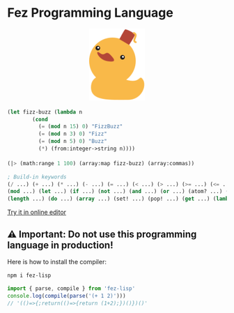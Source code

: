 # Fez Programming Language

<p align="center">
<img width="128" src="./logo.svg"/>
</p>

```lisp
(let fizz-buzz (lambda n
        (cond
          (= (mod n 15) 0) "FizzBuzz"
          (= (mod n 3) 0) "Fizz"
          (= (mod n 5) 0) "Buzz"
          (*) (from:integer->string n))))

(|> (math:range 1 100) (array:map fizz-buzz) (array:commas))
```

```lisp
; Build-in keywords
(/ ...) (+ ...) (* ...) (- ...) (= ...) (< ...) (> ...) (>= ...) (<= ...) (& ...) (~ ...) (| ...) (^ ...) (<< ...) (>> ...)
(mod ...) (let ...) (if ...) (not ...) (and ...) (or ...) (atom? ...) (lambda? ...)
(length ...) (do ...) (array ...) (set! ...) (pop! ...) (get ...) (lambda ...) (apply ...) (throw ...)
```

[Try it in online editor](https://at-290690.github.io/fez/)

## ⚠️ Important: Do not use this programming language in production!

Here is how to install the compiler:

```
npm i fez-lisp
```

```js
import { parse, compile } from 'fez-lisp'
console.log(compile(parse('(+ 1 2)')))
// '(()=>{;return(()=>{return (1+2);})()})()'
```
